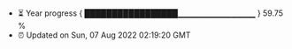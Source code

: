 - ⏳ Year progress { █████████████████▁▁▁▁▁▁▁▁▁▁▁▁▁ } 59.75 %
- ⏰ Updated on Sun, 07 Aug 2022 02:19:20 GMT

